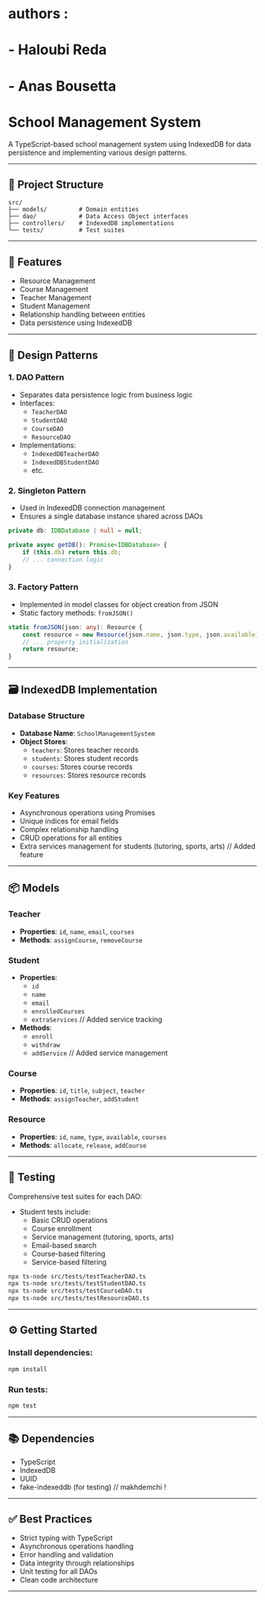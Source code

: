 # authors :

# - Haloubi Reda

# - Anas Bousetta

# School Management System

A TypeScript-based school management system using IndexedDB for data persistence and implementing various design patterns.

---

## 📁 Project Structure

```
src/
├── models/         # Domain entities
├── dao/            # Data Access Object interfaces
├── controllers/    # IndexedDB implementations
└── tests/          # Test suites
```

---

## 🚀 Features

- Resource Management
- Course Management
- Teacher Management
- Student Management
- Relationship handling between entities
- Data persistence using IndexedDB

---

## 🧠 Design Patterns

### 1. DAO Pattern

- Separates data persistence logic from business logic
- Interfaces:
  - `TeacherDAO`
  - `StudentDAO`
  - `CourseDAO`
  - `ResourceDAO`
- Implementations:
  - `IndexedDBTeacherDAO`
  - `IndexedDBStudentDAO`
  - etc.

### 2. Singleton Pattern

- Used in IndexedDB connection management
- Ensures a single database instance shared across DAOs

```ts
private db: IDBDatabase | null = null;

private async getDB(): Promise<IDBDatabase> {
    if (this.db) return this.db;
    // ... connection logic
}
```

### 3. Factory Pattern

- Implemented in model classes for object creation from JSON
- Static factory methods: `fromJSON()`

```ts
static fromJSON(json: any): Resource {
    const resource = new Resource(json.name, json.type, json.available);
    // ... property initialization
    return resource;
}
```

---

## 🗃️ IndexedDB Implementation

### Database Structure

- **Database Name**: `SchoolManagementSystem`
- **Object Stores**:
  - `teachers`: Stores teacher records
  - `students`: Stores student records
  - `courses`: Stores course records
  - `resources`: Stores resource records

### Key Features

- Asynchronous operations using Promises
- Unique indices for email fields
- Complex relationship handling
- CRUD operations for all entities
- Extra services management for students (tutoring, sports, arts) // Added feature

---

## 📦 Models

### Teacher

- **Properties**: `id`, `name`, `email`, `courses`
- **Methods**: `assignCourse`, `removeCourse`

### Student

- **Properties**:
  - `id`
  - `name`
  - `email`
  - `enrolledCourses`
  - `extraServices` // Added service tracking
- **Methods**:
  - `enroll`
  - `withdraw`
  - `addService` // Added service management

### Course

- **Properties**: `id`, `title`, `subject`, `teacher`
- **Methods**: `assignTeacher`, `addStudent`

### Resource

- **Properties**: `id`, `name`, `type`, `available`, `courses`
- **Methods**: `allocate`, `release`, `addCourse`

---

## 🧪 Testing

Comprehensive test suites for each DAO:

- Student tests include:
  - Basic CRUD operations
  - Course enrollment
  - Service management (tutoring, sports, arts)
  - Email-based search
  - Course-based filtering
  - Service-based filtering

```bash
npx ts-node src/tests/testTeacherDAO.ts
npx ts-node src/tests/testStudentDAO.ts
npx ts-node src/tests/testCourseDAO.ts
npx ts-node src/tests/testResourceDAO.ts
```

---

## ⚙️ Getting Started

### Install dependencies:

```bash
npm install
```

### Run tests:

```bash
npm test
```

---

## 📚 Dependencies

- TypeScript
- IndexedDB
- UUID
- fake-indexeddb (for testing) // makhdemchi !

---

## ✅ Best Practices

- Strict typing with TypeScript
- Asynchronous operations handling
- Error handling and validation
- Data integrity through relationships
- Unit testing for all DAOs
- Clean code architecture

---
